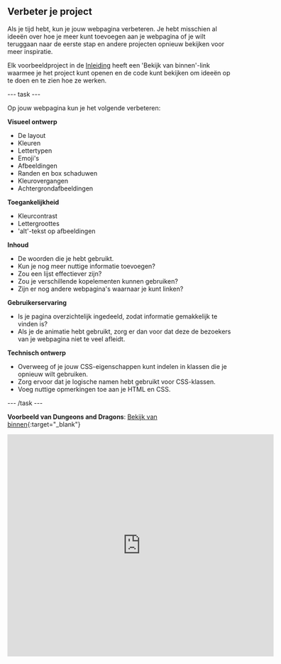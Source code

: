 ## Verbeter je project

Als je tijd hebt, kun je jouw webpagina verbeteren. Je hebt misschien al ideeën over hoe je meer kunt toevoegen aan je webpagina of je wilt teruggaan naar de eerste stap en andere projecten opnieuw bekijken voor meer inspiratie.

Elk voorbeeldproject in de [Inleiding](.) heeft een 'Bekijk van binnen'-link waarmee je het project kunt openen en de code kunt bekijken om ideeën op te doen en te zien hoe ze werken.

\--- task ---

Op jouw webpagina kun je het volgende verbeteren:

**Visueel ontwerp**

- De layout
- Kleuren
- Lettertypen
- Emoji's
- Afbeeldingen
- Randen en box schaduwen
- Kleurovergangen
- Achtergrondafbeeldingen

**Toegankelijkheid**

- Kleurcontrast
- Lettergroottes
- 'alt'-tekst op afbeeldingen

**Inhoud**

- De woorden die je hebt gebruikt.
- Kun je nog meer nuttige informatie toevoegen?
- Zou een lijst effectiever zijn?
- Zou je verschillende kopelementen kunnen gebruiken?
- Zijn er nog andere webpagina's waarnaar je kunt linken?

**Gebruikerservaring**

- Is je pagina overzichtelijk ingedeeld, zodat informatie gemakkelijk te vinden is?
- Als je de animatie hebt gebruikt, zorg er dan voor dat deze de bezoekers van je webpagina niet te veel afleidt.

**Technisch ontwerp**

- Overweeg of je jouw CSS-eigenschappen kunt indelen in klassen die je opnieuw wilt gebruiken.
- Zorg ervoor dat je logische namen hebt gebruikt voor CSS-klassen.
- Voeg nuttige opmerkingen toe aan je HTML en CSS.

\--- /task ---

**Voorbeeld van Dungeons and Dragons**: [Bekijk van binnen](https://editor.raspberrypi.org/en/projects/what-is-d-and-d){:target="_blank"}

<div>
<iframe src="https://editor.raspberrypi.org/en/embed/viewer/what-is-d-and-d" width="600" height="500" frameborder="0" marginwidth="0" marginheight="0" allowfullscreen> </iframe>
</div>


